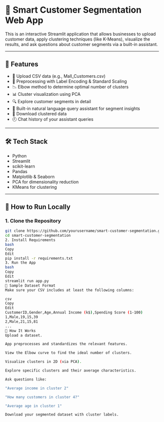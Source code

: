 # 🧠 Smart Customer Segmentation Web App

This is an interactive Streamlit application that allows businesses to upload customer data, apply clustering techniques (like K-Means), visualize the results, and ask questions about customer segments via a built-in assistant.

---

## 📌 Features

- 📁 Upload CSV data (e.g., Mall_Customers.csv)
- 🧼 Preprocessing with Label Encoding & Standard Scaling
- 📉 Elbow method to determine optimal number of clusters
- 📊 Cluster visualization using PCA
- 🔍 Explore customer segments in detail
- 💬 Built-in natural language query assistant for segment insights
- 💾 Download clustered data
- 🕘 Chat history of your assistant queries

---

## 🛠 Tech Stack

- Python
- Streamlit
- scikit-learn
- Pandas
- Matplotlib & Seaborn
- PCA for dimensionality reduction
- KMeans for clustering

---

## 🚀 How to Run Locally

### 1. Clone the Repository

```bash
git clone https://github.com/yourusername/smart-customer-segmentation.git
cd smart-customer-segmentation
2. Install Requirements
bash
Copy
Edit
pip install -r requirements.txt
3. Run the App
bash
Copy
Edit
streamlit run app.py
📂 Sample Dataset Format
Make sure your CSV includes at least the following columns:

csv
Copy
Edit
CustomerID,Gender,Age,Annual Income (k$),Spending Score (1-100)
1,Male,19,15,39
2,Male,21,15,81
...
🧠 How It Works
Upload a dataset.

App preprocesses and standardizes the relevant features.

View the Elbow curve to find the ideal number of clusters.

Visualize clusters in 2D (via PCA).

Explore specific clusters and their average characteristics.

Ask questions like:

"Average income in cluster 2"

"How many customers in cluster 4?"

"Average age in cluster 1"

Download your segmented dataset with cluster labels.

